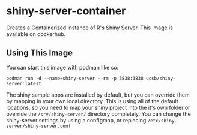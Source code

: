 # shiny-server-container
Creates a Containerized instance of R's Shiny Server. This image is available on dockerhub. 

## Using This Image
You can start this image with podman like so: 
```
podman run -d --name=shiny-server --rm -p 3838:3838 ucsb/shiny-server:latest
```

The shiny sample apps are installed by default, but you can override them by mapping in your own local directory. This is using all of the default locations, so you need to map your shiny project into the it's own folder or override the `/srv/shiny-server/` directory completely. You can change the shiny-server settings by using a configmap, or replacing `/etc/shiny-server/shiny-server.conf` 
